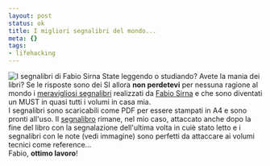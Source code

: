 ```yaml
--- 
layout: post
status: ok
title: I migliori segnalibri del mondo...
meta: {}
tags: 
- lifehacking
---
```

![I segnalibri di Fabio Sirna](/download/20051221_fabiosirna.jpg) State leggendo o studiando? Avete la mania dei libri? 
Se le risposte sono dei SI allora **non perdetevi** per nessuna ragione al mondo i [meravigliosi segnalibri](http://www.fabiosirna.com/journal/39/diy-paper-bookmarks) realizzati da [Fabio Sirna](http://www.fabiosirna.com) e che sono diventati un MUST in quasi tutti i volumi in casa mia.  
I segnalibri sono scaricabili come PDF per essere stampati in A4 e sono pronti all'uso. 
Il [segnalibro](http://www.fabiosirna.com/journal/39/diy-paper-bookmarks) rimane, nel mio caso, attaccato anche dopo la fine del libro con la segnalazione dell'ultima volta in cuiè stato letto e i segnalibri con le note (vedi immagine) sono perfetti da attaccare ai volumi tecnici come reference...  
Fabio, **ottimo lavoro**! 
